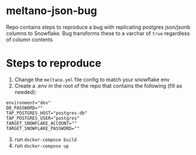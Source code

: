 # meltano-json-bug
Repo contains steps to reproduce a bug with replicating postgres json/jsonb columns to Snowflake. Bug transforms these to a varchar of `true` regardless of column contents

# Steps to reproduce
1. Change the `meltano.yml` file config to match your snowflake env
2. Create a .env in the root of the repo that contains the following (fill as needed):
```.env
environment="dev"
DB_PASSWORD=""
TAP_POSTGRES_HOST="postgres-db"
TAP_POSTGRES_USER="postgres"
TARGET_SNOWFLAKE_ACCOUNT=""
TARGET_SNOWFLAKE_PASSWORD=""
```
3. run `docker-compose build`
4. run `docker-compose up`
